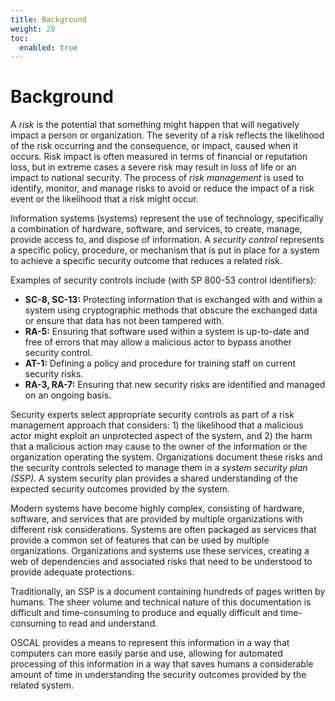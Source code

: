 ```yaml
---
title: Background
weight: 20
toc:
  enabled: true
---
```

# Background

A *risk* is the potential that something might happen that will negatively impact a person or organization. The severity of a risk reflects the likelihood of the risk occurring and the consequence, or impact, caused when it occurs. Risk impact is often measured in terms of financial or reputation loss, but in extreme cases a severe risk may result in loss of life or an impact to national security. The process of *risk management* is used to identify, monitor, and manage risks to avoid or reduce the impact of a risk event or the likelihood that a risk might occur.

Information systems (systems) represent the use of technology, specifically a combination of hardware, software, and services, to create, manage, provide access to, and dispose of information. A *security control* represents a specific policy, procedure, or mechanism that is put in place for a system to achieve a specific security outcome that reduces a related risk.

Examples of security controls include (with SP 800-53 control identifiers):
* **SC-8, SC-13:** Protecting information that is exchanged with and within a system using cryptographic methods that obscure the exchanged data or ensure that data has not been tampered with.
* **RA-5:** Ensuring that software used within a system is up-to-date and free of errors that may allow a malicious actor to bypass another security control.
* **AT-1:** Defining a policy and procedure for training staff on current security risks.
* **RA-3, RA-7:** Ensuring that new security risks are identified and managed on an ongoing basis.

Security experts select appropriate security controls as part of a risk management approach that considers: 1) the likelihood that a malicious actor might exploit an unprotected aspect of the system, and 2) the harm that a malicious action may cause to the owner of the information or the organization operating the system. Organizations document these risks and the security controls selected to manage them in a *system security plan (SSP)*. A system security plan provides a shared understanding of the expected security outcomes provided by the system.

Modern systems have become highly complex, consisting of hardware, software, and services that are provided by multiple organizations with different risk considerations. Systems are often packaged as services that provide a common set of features that can be used by multiple organizations. Organizations and systems use these services, creating a web of dependencies and associated risks that need to be understood to provide adequate protections.

Traditionally, an SSP is a document containing hundreds of pages written by humans. The sheer volume and technical nature of this documentation is difficult and time-consuming to produce and equally difficult and time-consuming to read and understand.

OSCAL provides a means to represent this information in a way that computers can more easily parse and use, allowing for automated processing of this information in a way that saves humans a considerable amount of time in understanding the security outcomes provided by the related system.
